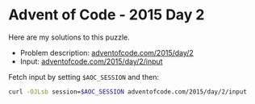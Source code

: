 # Advent of Code - 2015 Day 2
Here are my solutions to this puzzle.

* Problem description: [adventofcode.com/2015/day/2](https://adventofcode.com/2015/day/2)
* Input: [adventofcode.com/2015/day/2/input](https://adventofcode.com/2015/day/2/input)

Fetch input by setting `$AOC_SESSION` and then:
```bash
curl -OJLsb session=$AOC_SESSION adventofcode.com/2015/day/2/input
```
